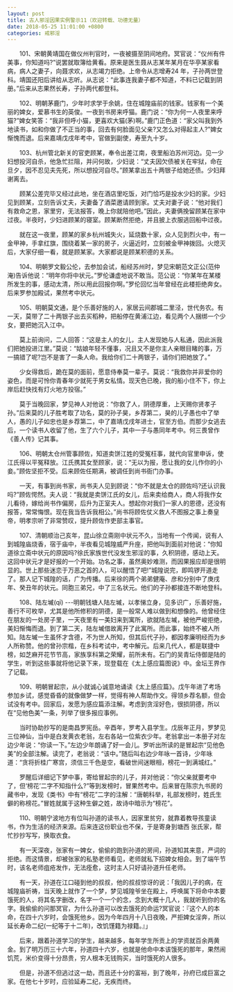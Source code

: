 ```yaml
---
layout: post
title: 古人邪淫因果实例警示11（欢迎转载、功德无量）
date: 2018-05-25 11:01:00 +0800
categories: 戒邪淫
---
```


　　101、宋朝黄靖国在做仪州判官时，一夜被摄至阴间地府。冥官说：“仪州有件美事，你知道吗?”说罢就取簿给黄看。原来是医生聂从志某年某月在华亭某家看病，病人之妻子，向聂求欢，从志竭力拒绝。上帝令从志增寿24 年，子孙两世登科。靖国还阳后讲给从志听。从志说：“此事连我妻子都不知道，不料已记载到阴册。”后来从志果然长寿，子孙两代都登科。
　　102、明朝茅鹿门，少年时求学于余姚，住在城隍庙前的钱家。钱家有一个美丽的婢女，爱慕书生的英俊。一夜到书房来呼猫。鹿门说：“你为何一人夜里来呼猫?”婢女笑答：“我非但呼小猫，更喜欢大猫(茅)啊。”鹿门正色道：“家父叫我到外地读书，如和你做了不正当的事，回去有何脸面见父亲?又怎么对得起主人?”婢女惭愧而退。后来嘉靖戊戌年考中，官做到副使，寿至九十岁。
　　103、杭州管北新关的官吏顾某，奉令出差江南，夜里船泊苏州河边。见一少妇想投河自杀，他急忙拦阻，并问何故，少妇说：“丈夫因欠债被关在牢狱，命在旦夕，因不忍见夫先死，所以想投河自尽。”顾某拿出五十两银子给她还债。少妇拜谢离去。
　　顾某公差完毕又经过此地，坐在酒店里吃饭，对门恰巧是投水少妇的家。少妇见到顾某，立刻告诉丈夫，夫妻备了酒菜邀请顾到家。丈夫对妻子说：“他对我们有救命之恩，家里穷，无法报答，晚上你就陪他吧。”因此，夫妻俩挽留顾某在家中过夜。半夜时，少妇进顾某的寝室。顾某断然拒绝，并且披上衣服逃回船中过夜。
　　就在这一夜里，顾某的家乡杭州城失火，延烧数十家，众人见到烈火中，有一金甲神，手拿红旗，围绕着某一家的房子，火逼近时，立刻被金甲神拨回。火熄灭后，大家仔细一看，就是顾某家。大家都说是顾某积德的关系。
　　104、明朝罗文毅公伦，去参加会试，船经苏州时，梦见宋朝范文正公(范仲淹)告诉他说：“明年你将中状元。”罗伦谦虚地说不敢当。范公说：“你某年在某楼所发生的事，感动太清，所以用此回报你啊。”罗伦回忆当年曾经在此楼拒绝奔女。后来罗参加殿试，果然考中状元。
　　105、明朝莫文通，是个乐善好施的人，家居云间郡城二里泾，世代务农。有一天，莫带了二十两银子出去买稻种，把船停在黄浦江边，看见两个人捆绑一个少女，要把她沉入江中。
　　莫上前询问，二人回答：“这是主人的女儿，主人发现她与人私通，因此派我们把她投进江里。”莫说：“姑娘年轻不懂事，况且又不是你主人亲眼目睹的事，万一搞错了呢?岂不是害了一条人命。我给你们二十两银子，请你们把她放了。”
　　少女得救后，跪在莫的面前，愿意侍奉莫一辈子。莫说：“我救你并非爱你的姿色，而是可怜你青春年少就死于男女私情。现天色已晚，我的船小住不下，你上岸后赶快找有灯火地方投宿。”
　　莫于当晚回家，梦见神人对他说：“你救了人，阴德厚重，上天赐你贤孝子孙。”后来莫的儿子胜考取了功名，莫的孙子昊，乡荐第二，昊的儿子愚也中了举人，愚的儿子如忠也是乡荐第二，中了嘉靖戊戌年进士，官至方伯。而那少女逃去后，一个读书人收留了他，生了六个儿子，其中一子与愚同年考中。何三畏曾作《善人传》记其事。
　　106、明朝太仓州管事顾佐，知道卖饼江姓的受冤枉事，就代向官里申诉，使江氏得以平冤释放。江氏携其女至顾家，说：“无以为报，愿让我的女儿作你的小妾。”顾佐坚拒不受。后来顾佐任期满，被调任到尚书衙门办事。
　　一天，有事到尚书家，尚书夫人见到顾说：“你不就是太仓的顾佐吗?还认识我吗?”顾佐愕然。夫人说：“我就是卖饼江氏的女儿，后来卖给商人，商人将我作女儿看待，嫁给尚书作偏房，后升为正室夫人。想起你对我们一家人的恩德，还没有报答，常常悔恨。现在我当告诉我相公。”尚书将顾佐仗义救人不图报之事上奏皇帝，明孝宗听了非常赞叹，提升顾佐作吏部主事官。
　　107、清朝顺治己亥年，昆山徐立斋刚中状元不久，当地有一个传闻，说有人到城隍庙烧香，宿于庙中，半夜看见城隍威严升座，把他叫到面前对他说：“你知道徐立斋中状元的原因吗?徐氏家族世代没发生邪淫的事，久积阴德，感动上天。这回中状元才是好报的一个开始。功名之事，虽然奥妙难测，而因果报应却是很明显的。世上那些迷恋于万恶之首的人，可以醒悟了吧!”城隍说完，即鸣锣开道走了。那人记下城隍的话，广为传播。后来徐的两个弟弟健庵、彦和分别中了庚戌年、癸丑年的状元。同胞三弟兄，中了三名状元。他们的子孙都接连不断地登科。
　　108、陆左墄(qī) ---明朝钱塘人陆左墄，以孝悌立身，见多识广，乐善好施，善行不可枚举，尤其是他所修积的阴德，是一般常人难以做到和想像的。他曾经住在朋友的一处房子里，一天夜里有一美妇来到寓所，欲就陆左墄，被他严峻拒绝，美妇惭悔而退。到了第二天，陆左墄借故离开了此寓所。而此事，始终不被人所知。陆左墄一生虽怀才含德，不为世人所知，但其后代子孙，都因孝廉明经而为乡人所称赞。他的曾孙宗楷，在乡科考试中，考中解元。后来几代人，都是联捷中榜，如芝麻开花节节高，家族享科第之荣耀，前所未有。石门的吴青坛侍御是陆的学生，听到这些事就将他记录下来，现登载在《太上感应篇图说》中。金坛王界作了记载。
　　109、明朝冒起宗，从小就诚心诚意地诵读《太上感应篇》。戊午年进了考场参加乡试，感觉昏昏的就像做梦一样，觉得有神人帮助作文。得领乡荐名额，但会试没有考中。回家后，发愿为感应篇添注解。考虑到贪淫好色，很损阴德，所以在“见他色美”一条，列举了很多报应事例。
　　当时协助抄写的是南昌罗宪岳。辛酉年，罗考入县学生。戊辰年正月，罗梦见三位神仙，当中是白发黄衣老翁，左右各站一位紫衣少年。老翁拿出一本册子对左边少年说：“你读一下。”左边少年朗诵了好一会儿。罗听出所读的是冒起宗“见他色美”的全部注解。读完了，老翁说：“该中。”随后叫右边少年咏一首诗，少年咏道：“贪将折桂广寒宫，须信三千色是空，看破世间迷眼相，榜花一到满城红。”
　　罗醒后详细记下梦中事，寄给冒起宗的儿子，并对他说：“你父亲就要考中了，但‘榜花’二字不知指什么?”等到发榜时，冒果然考中。后来冒在陈宗九书房的藏书中，发现《类书》中有“榜花”二字的注解：“唐朝科举，礼部发榜时，姓氏生僻的称榜花。”冒姓就属于这种生僻之姓，故诗中暗示为“榜花”。
　　110、明朝宁波地方有位叫孙道的读书人，因家里贫穷，就靠着教导孩童读书，作为生活的经济来源。后来连这份职业也不保，于是寄身到塘西 张氏家，帮忙抄抄写写，换取衣食。
　　有一天深夜，张家有一婢女，偷偷的跑到孙道的房间，孙道知其来意，严词的拒绝。而这情景，却被张家的私塾老师看见，老师就私下招婢女相会。到了端午节时，该名老师疽疮发作，无法痊愈，这时主人只好请孙道升任老师。
　　有一天，孙道在江口碰到他的叔叔，他的叔叔惊讶的说：「我因儿子的病，在城隍庙祈祷，当天晚上就作了一个梦，梦见城隍爷坐在殿上，呼唤属下将命中本要饿死的人，将其名字删改，名字一个一个的念，念到大概十几人，我就听到你的名字。我偷偷的问那冥官，为什么孙道可以改去饿死的命运?冥官说：『这个人的本命，在四十六岁时，会饿死他乡。因为今年四月十八日夜晚，严拒婢女淫奔，所以延长寿命二纪(一纪等于十二年)，改饥馑籍为禄籍。』」
　　后来，跟着孙道学习的学生，越来越多，每年学生所贡上的学资就百余两黄金。到了明万历三十六年，孙道四十六岁，也就是他命中本该饿死的那年，果然闹饥荒，米价变得十分昂贵，穷人根本无钱购买，当时饿死的人很多。
　　但是，孙道不但逃过这一劫，而且还十分的富裕，到了晚年，孙府已成巨富之家。在他七十岁时，应验延寿二纪，无疾而终。